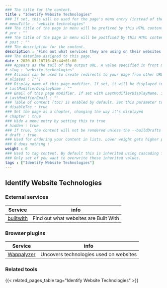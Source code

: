 ```yaml
---
### The title for the content.
title : "Identify Website Technologies"
### If set, this will be used for the page's menu entry (instead of the `title` attribute)
# menuTitle : "website technologies"
### The title of the page in menu will be prefixed by this HTML content
# pre : ""
### The title of the page in menu will be postfixed by this HTML content
# post : ""
### The description for the content.
description : "Find out what services they are using on their websites."
### The datetime assigned to this page.
date : 2020-03-10T16:43:44+01:00
### Appears as the tail of the output URL. A value specified in front matter will override the segment of the URL based on the filename.
# slug : "website-technologies"
### Aliases can be used to create redirects to your page from other URLs.
# aliases : [""]
### Display name of this page modifier. If set, it will be displayed in the footer.
# LastModifierDisplayName : ""
### Email of this page modifier. If set with LastModifierDisplayName, it will be displayed in the footer
# LastModifierEmail : ""
### Table of content (toc) is enabled by default. Set this parameter to true to disable it.
# disableToc : true
### Set the page as a chapter, changing the way it's displayed
# chapter : true
### Hide a menu entry by setting this to true
# hidden : true
### If true, the content will not be rendered unless the --buildDrafts flag is passed to the hugo command.
# draft : true
### Used for ordering your content in lists. Lower weight gets higher precedence. So content with lower weight will come first.
### 0 does nothing !
weight : 0
### Used to tag content. By default this is inherited using cascading from _index.md files
### Only set of you want to overwrite these inherited values.
tags : ["Identify Website Technologies"]
---
```


## Identify Website Technologies

### External services

| Service                                            | info                                            |
|----------------------------------------------------|-------------------------------------------------|
| [builtwith](https://builtwith.com/)                | Find out what websites are Built With           |

### Browser plugins

| Service                                            | info                                            |
|----------------------------------------------------|-------------------------------------------------|
| [Wappalyzer](https://www.wappalyzer.com/)          | Uncovers technologies used on websites          |


### Related tools

{{< related_pages_table tag="Identify Website Technologies" >}}
